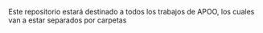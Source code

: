 Este repositorio estará destinado a todos los trabajos de APOO, los cuales van a estar separados por carpetas
